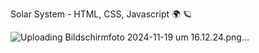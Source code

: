 Solar System - HTML, CSS, Javascript 🌍 🪐

![Uploading Bildschirmfoto 2024-11-19 um 16.12.24.png…]()
